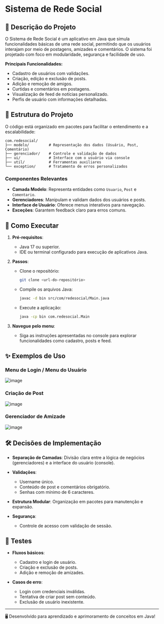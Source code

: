 
# Sistema de Rede Social

## 📜 Descrição do Projeto

O Sistema de Rede Social é um aplicativo em Java que simula funcionalidades básicas de uma rede social, permitindo que os usuários interajam por meio de postagens, amizades e comentários. O sistema foi projetado com foco em modularidade, segurança e facilidade de uso.

**Principais Funcionalidades:**
- Cadastro de usuários com validações.
- Criação, edição e exclusão de posts.
- Adição e remoção de amigos.
- Curtidas e comentários em postagens.
- Visualização de feed de notícias personalizado.
- Perfis de usuário com informações detalhadas.

## 📂 Estrutura do Projeto

O código está organizado em pacotes para facilitar o entendimento e a escalabilidade:

```plaintext
com.redesocial/
├── modelo/         # Representação dos dados (Usuário, Post, Comentário)
├── gerenciador/    # Controle e validação de dados
├── ui/             # Interface com o usuário via console
├── util/           # Ferramentas auxiliares
└── exception/      # Tratamento de erros personalizados
```

### Componentes Relevantes
- **Camada Modelo**: Representa entidades como `Usuario`, `Post` e `Comentario`.
- **Gerenciadores**: Manipulam e validam dados dos usuários e posts.
- **Interface de Usuário**: Oferece menus interativos para navegação.
- **Exceções**: Garantem feedback claro para erros comuns.

## 🚀 Como Executar

1. **Pré-requisitos**:
   - Java 17 ou superior.
   - IDE ou terminal configurado para execução de aplicativos Java.

2. **Passos**:
   - Clone o repositório:
     ```bash
     git clone <url-do-repositório>
     ```
   - Compile os arquivos Java:
     ```bash
     javac -d bin src/com/redesocial/Main.java
     ```
   - Execute a aplicação:
     ```bash
     java -cp bin com.redesocial.Main
     ```

3. **Navegue pelo menu**:
   - Siga as instruções apresentadas no console para explorar funcionalidades como cadastro, posts e feed.

## ✨ Exemplos de Uso

### Menu de Login / Menu do Usuário
![image](https://github.com/user-attachments/assets/d3c98c66-b487-4cb2-9245-eb64909e478a)



### Criação de Post
![image](https://github.com/user-attachments/assets/fd87606b-9ac1-4ce7-a6ac-23bb4a6b67a6)



### Gerenciador de Amizade
![image](https://github.com/user-attachments/assets/0d026526-71c7-4fd7-a599-2d152e58404b)

## 🛠️ Decisões de Implementação

- **Separação de Camadas**: 
  Divisão clara entre a lógica de negócios (gerenciadores) e a interface do usuário (console).
  
- **Validações**:
  - Username único.
  - Conteúdo de post e comentários obrigatório.
  - Senhas com mínimo de 6 caracteres.

- **Estrutura Modular**:
  Organização em pacotes para manutenção e expansão.

- **Segurança**:
  - Controle de acesso com validação de sessão.

## 🧪 Testes

- **Fluxos básicos**:
  - Cadastro e login de usuário.
  - Criação e exclusão de posts.
  - Adição e remoção de amizades.

- **Casos de erro**:
  - Login com credenciais inválidas.
  - Tentativa de criar post sem conteúdo.
  - Exclusão de usuário inexistente.

---

🖥️ Desenvolvido para aprendizado e aprimoramento de conceitos em Java!
```
